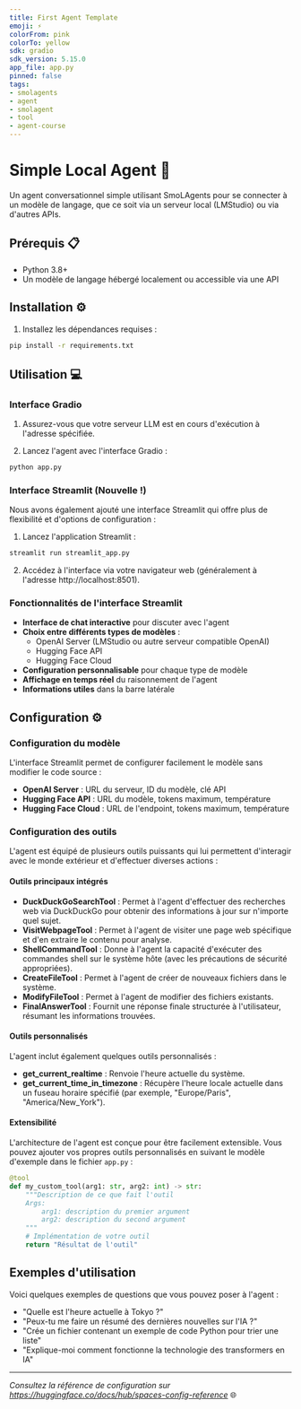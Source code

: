 ```yaml
---
title: First Agent Template
emoji: ⚡
colorFrom: pink
colorTo: yellow
sdk: gradio
sdk_version: 5.15.0
app_file: app.py
pinned: false
tags:
- smolagents
- agent
- smolagent
- tool
- agent-course
---
```


# Simple Local Agent 🤖

Un agent conversationnel simple utilisant SmoLAgents pour se connecter à un modèle de langage, que ce soit via un serveur local (LMStudio) ou via d'autres APIs.

## Prérequis 📋

- Python 3.8+
- Un modèle de langage hébergé localement ou accessible via une API

## Installation ⚙️

1. Installez les dépendances requises :

```bash
pip install -r requirements.txt
```

## Utilisation 💻

### Interface Gradio

1. Assurez-vous que votre serveur LLM est en cours d'exécution à l'adresse spécifiée.

2. Lancez l'agent avec l'interface Gradio :

```bash
python app.py
```

### Interface Streamlit (Nouvelle !)

Nous avons également ajouté une interface Streamlit qui offre plus de flexibilité et d'options de configuration :

1. Lancez l'application Streamlit :

```bash
streamlit run streamlit_app.py
```

2. Accédez à l'interface via votre navigateur web (généralement à l'adresse http://localhost:8501).

### Fonctionnalités de l'interface Streamlit

- **Interface de chat interactive** pour discuter avec l'agent
- **Choix entre différents types de modèles** :
  - OpenAI Server (LMStudio ou autre serveur compatible OpenAI)
  - Hugging Face API
  - Hugging Face Cloud
- **Configuration personnalisable** pour chaque type de modèle
- **Affichage en temps réel** du raisonnement de l'agent
- **Informations utiles** dans la barre latérale

## Configuration ⚙️

### Configuration du modèle

L'interface Streamlit permet de configurer facilement le modèle sans modifier le code source :

- **OpenAI Server** : URL du serveur, ID du modèle, clé API
- **Hugging Face API** : URL du modèle, tokens maximum, température
- **Hugging Face Cloud** : URL de l'endpoint, tokens maximum, température

### Configuration des outils

L'agent est équipé de plusieurs outils puissants qui lui permettent d'interagir avec le monde extérieur et d'effectuer diverses actions :

#### Outils principaux intégrés

- **DuckDuckGoSearchTool** : Permet à l'agent d'effectuer des recherches web via DuckDuckGo pour obtenir des informations à jour sur n'importe quel sujet.
- **VisitWebpageTool** : Permet à l'agent de visiter une page web spécifique et d'en extraire le contenu pour analyse.
- **ShellCommandTool** : Donne à l'agent la capacité d'exécuter des commandes shell sur le système hôte (avec les précautions de sécurité appropriées).
- **CreateFileTool** : Permet à l'agent de créer de nouveaux fichiers dans le système.
- **ModifyFileTool** : Permet à l'agent de modifier des fichiers existants.
- **FinalAnswerTool** : Fournit une réponse finale structurée à l'utilisateur, résumant les informations trouvées.

#### Outils personnalisés

L'agent inclut également quelques outils personnalisés :

- **get_current_realtime** : Renvoie l'heure actuelle du système.
- **get_current_time_in_timezone** : Récupère l'heure locale actuelle dans un fuseau horaire spécifié (par exemple, "Europe/Paris", "America/New_York").

#### Extensibilité

L'architecture de l'agent est conçue pour être facilement extensible. Vous pouvez ajouter vos propres outils personnalisés en suivant le modèle d'exemple dans le fichier `app.py` :

```python
@tool
def my_custom_tool(arg1: str, arg2: int) -> str:
    """Description de ce que fait l'outil
    Args:
        arg1: description du premier argument
        arg2: description du second argument
    """
    # Implémentation de votre outil
    return "Résultat de l'outil"
```

## Exemples d'utilisation

Voici quelques exemples de questions que vous pouvez poser à l'agent :

- "Quelle est l'heure actuelle à Tokyo ?"
- "Peux-tu me faire un résumé des dernières nouvelles sur l'IA ?"
- "Crée un fichier contenant un exemple de code Python pour trier une liste"
- "Explique-moi comment fonctionne la technologie des transformers en IA"

---

*Consultez la référence de configuration sur https://huggingface.co/docs/hub/spaces-config-reference* 🌐
